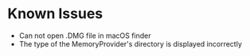 # Known Issues

- Can not open .DMG file in macOS finder
- The type of the MemoryProvider's directory is displayed incorrectly
